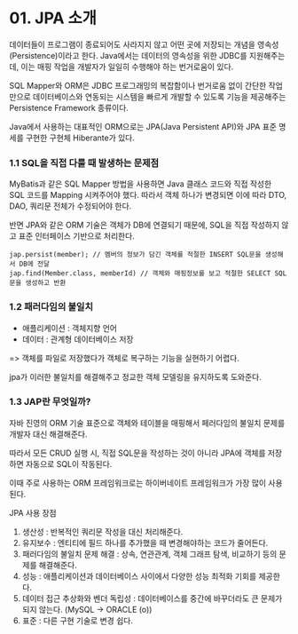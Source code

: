 # 01. JPA 소개
데이터들이 프로그램이 종료되어도 사라지지 않고 어떤 곳에 저장되는 개념을 영속성(Persistence)이라고 한다.
Java에서는 데이터의 영속성을 위한 JDBC를 지원해주는데, 이는 매핑 작업을 개발자가 일일히 수행해야 하는 번거로움이 있다.

SQL Mapper와 ORM은 JDBC 프로그래밍의 복잡함이나 번거로움 없이 간단한 작업만으로 데이터베이스와 연동되는 시스템을 빠르게 개발할 수 있도록 기능을 제공해주는 Persistence Framework 종류이다.

Java에서 사용하는 대표적인 ORM으로는 JPA(Java Persistent API)와 JPA 표준 명세를 구현한 구현체 Hiberante가 있다.

### 1.1 SQL을 직접 다룰 때 발생하는 문제점

MyBatis과 같은 SQL Mapper 방법을 사용하면 Java 클래스 코드와 직접 작성한 SQL 코드를 Mapping 시켜주어야 했다.
따라서 객체 하나가 변경되면 이에 따라 DTO, DAO, 쿼리문 전체가 수정되어야 한다.

반면 JPA와 같은 ORM 기술은 객체가 DB에 연결되기 때문에, SQL을 직접 작성하지 않고 표준 인터페이스 기반으로 처리한다.
```
jap.persist(member); // 멤버의 정보가 담긴 객체를 적절한 INSERT SQL문을 생성해서 DB에 전달
jap.find(Member.class, memberId) // 객체와 매핑정보를 보고 적절한 SELECT SQL문을 생성하고 반환
```

### 1.2 패러다임의 불일치
- 애플리케이션 : 객체지향 언어
- 데이터 : 관계형 데이터베이스 저장

=> 객체를 파일로 저장했다가 객체로 복구하는 기능을 실현하기 어렵다.

jpa가 이러한 불일치를 해결해주고 정교한 객체 모델링을 유지하도록 도와준다.


### 1.3 JAP란 무엇일까?
자바 진영의 ORM 기술 표준으로 객체와 테이블을 매핑해서 페러다임의 불일치 문제를 개발자 대신 해결해준다.

따라서 모든 CRUD 실행 시, 직접 SQL문을 작성하는 것이 아니라 JPA에 객체를 저장하면 자동으로 SQL이 작동된다.

이때 주로 사용하는 ORM 프레임워크로는 하이버네이트 프레임워크가 가장 많이 사용된다.

JPA 사용 장점

1. 생산성 : 반복적인 쿼리문 작성을 대신 처리해준다.
2. 유지보수 : 엔티티에 필드 하나를 추가했을 때 변경해야하는 코드가 줄어든다.
3. 패러다임의 불일치 문제 해결 : 상속, 연관관계, 객체 그래프 탐색, 비교하기 등의 문제를 해결해준다.
4. 성능 : 애플리케이션과 데이터베이스 사이에서 다양한 성능 최적화 기회를 제공한다.
5. 데이터 접근 추상화와 벤더 독립성 : 데이터베이스를 중간에 바꾸더라도 큰 문제가 되지 않는다. (MySQL -> ORACLE (o))
6. 표준 : 다른 구현 기술로 변경 쉽다.

